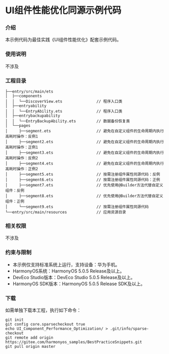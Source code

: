 # UI组件性能优化同源示例代码

### 介绍

本示例代码为最佳实践《UI组件性能优化》配套示例代码。

### 使用说明

不涉及

### 工程目录

``` 
├──entry/src/main/ets     
│  ├──components
│  │  └──DiscoverView.ets               // 程序入口类                     
│  ├──entryability
│  │  └──EntryAbility.ets               // 程序入口类
│  ├──entrybackupability
│  │  └──EntryBackupAbility.ets         // 数据备份恢复类
│  └──pages        
│     ├──segment.ets                    // 避免在自定义组件的生命周期内执行高耗时操作：反例1
│     ├──segment2.ets                   // 避免在自定义组件的生命周期内执行高耗时操作：正例1
│     ├──segment3.ets                   // 避免在自定义组件的生命周期内执行高耗时操作：反例2
│     ├──segment4.ets                   // 避免在自定义组件的生命周期内执行高耗时操作：正例2
│     ├──segment5.ets                   // 按需注册组件属性同源代码：反例
│     ├──segment6.ets                   // 按需注册组件属性同源代码：正例
│     ├──segment7.ets                   // 优先使用@Builder方法代替自定义组件：反例
│     ├──segment8.ets                   // 优先使用@Builder方法代替自定义组件：正例
│     └──segment9.ets                   // 按需注册组件属性同源代码
└──entry/src/main/resources             // 应用资源目录
```

### 相关权限

不涉及

### 约束与限制

* 本示例仅支持标准系统上运行，支持设备：华为手机。
* HarmonyOS系统：HarmonyOS 5.0.5 Release及以上。
* DevEco Studio版本：DevEco Studio 5.0.5 Release及以上。
* HarmonyOS SDK版本：HarmonyOS 5.0.5 Release SDK及以上。

### 下载

如需单独下载本工程，执行如下命令：
```
git init
git config core.sparsecheckout true
echo UI_Component_Performance_Optimization/ > .git/info/sparse-checkout
git remote add origin https://gitee.com/harmonyos_samples/BestPracticeSnippets.git
git pull origin master
```